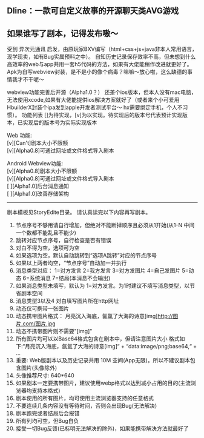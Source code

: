 Dline：一款可自定义故事的开源聊天类AVG游戏
-------------------------
如果谁写了剧本，记得发布嗷～
-------------------------
受到 异次元通讯 启发，由原玩家BXV编写（html+css+js+java非本人常用语言，现学现卖，如有Bug实属预料之中）。
自知历史记录保存效率不高，但未想到什么高效率的web与app共用一套h5代码的方法，如果有大佬能稍作改进就更好了。
Apk为自写webview封装，是不是小的像个病毒？嘛嘛～放心啦，这么缺德的事情我才不干呢～

webview功能完善后开源（Alpha1.0？）
还差个ios版本，但本人没有mac电脑，无法使用xcode,如果有大佬能提供ios解决方案就好了（或者来个小可爱用HbuilderX封装个ipa发到apple开发者测试平台～ hx需要绑定手机，个人不习惯）。
功能列表 []为待实现，[v]为以实现。待实现后的版本号代表预计实现版本，已实现后的版本号为实际实现版本

Web 功能:<br>
[v][Can't]剧本大小不限额<br>
[v][Alpha0.8]可通过网址或文件格式导入剧本<br>

Android Webview功能:<br>
[v][Alpha0.8]剧本大小不限额<br>
[v][Alpha0.8]可通过网址或文件格式导入剧本<br>
[ ][Alpha1.0]后台消息通知<br>
[ ][Alpha1.0]改善存储架构<br>

-------------------------
剧本模板见StoryEdite目录。
请认真读完以下内容再写剧本。
1. 节点序号不够用请自行增加，但绝对不能断掉顺序且必须从1开始(从1-N 中间一个数都不能乱且不能少)
2. 跳转对应节点序号，自行检查是否有错误
3. 对白不得为空，选项可为空
4. 如果选项为空，默认自动跳转到“选项A跳转”对应的节点序号
5. 如果以上两者均空，“节点序号”自动加一并执行
6. 消息类型对应： 1=对方发言 2=我方发言 3=对方发图片 4=自己发图片 5=动态 6=系统消息 7=结局(本消息不会输出)
7. 如果消息类型未填写，默认为 1=对方发言。为1时建议不填写消息类型，以节省剧本空间
8. 消息类型3以及4 对白填写图片所在http网址
9. 动态仅可携带一张图片
10. 动态携带图片格式： 月亮沉入海底，氤氲了大海的诗意[img]http://图片.com/图片.jpg
11. 动态不携带图片则不需要"[img]"
12. 所有图片均可以以Base64格式包含在剧本中，但请注意图片大小 格式如下:“月亮沉入海底，氤氲了大海的诗意[img]“ + “data:image/png;base64,“ + ...
13. 重要: Web版剧本以及历史记录共用 10M 空间(App无限)。所以不建议剧本包含图片(头像除外)
14. 头像推荐尺寸: 640*640
15. 如果剧本一定要携带图片，建议使用webp格式以达到减小占用的目的(主流浏览器均支持本格式)
16. 剧本使用的所有图片，均可使用主流浏览器支持的任意格式
17. 不要连续几条内容没有等待时间，否则会出现Bug(无法解决)
18. 剧本跑完或者结局后会报错
19. 所有列均可空，但Bug自负
20. 接受一切Bug反馈(已标明无法解决的除外)，如果能携带解决方法就最好了
